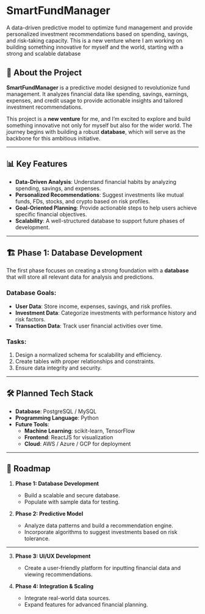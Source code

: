 # SmartFundManager
A data-driven predictive model to optimize fund management and provide personalized investment recommendations based on spending, savings, and risk-taking capacity. This is a new venture where I am working on building something innovative for myself and the world, starting with a strong and scalable database

## 🚀 About the Project
**SmartFundManager** is a predictive model designed to revolutionize fund management. It analyzes financial data like spending, savings, earnings, expenses, and credit usage to provide actionable insights and tailored investment recommendations.  

This project is a **new venture** for me, and I’m excited to explore and build something innovative not only for myself but also for the wider world. The journey begins with building a robust **database**, which will serve as the backbone for this ambitious initiative.

---

## 📊 Key Features
- **Data-Driven Analysis**: Understand financial habits by analyzing spending, savings, and expenses.
- **Personalized Recommendations**: Suggest investments like mutual funds, FDs, stocks, and crypto based on risk profiles.
- **Goal-Oriented Planning**: Provide actionable steps to help users achieve specific financial objectives.
- **Scalability**: A well-structured database to support future phases of development.

---

## 🏗️ Phase 1: Database Development
The first phase focuses on creating a strong foundation with a **database** that will store all relevant data for analysis and predictions.

### **Database Goals**:
- **User Data**: Store income, expenses, savings, and risk profiles.
- **Investment Data**: Categorize investments with performance history and risk factors.
- **Transaction Data**: Track user financial activities over time.

### **Tasks**:
1. Design a normalized schema for scalability and efficiency.
2. Create tables with proper relationships and constraints.
3. Ensure data integrity and security.

---

## 🛠️ Planned Tech Stack
- **Database**: PostgreSQL / MySQL  
- **Programming Language**: Python  
- **Future Tools**:
  - **Machine Learning**: scikit-learn, TensorFlow  
  - **Frontend**: ReactJS for visualization  
  - **Cloud**: AWS / Azure / GCP for deployment  

---

## 📌 Roadmap
1. **Phase 1: Database Development**
   - Build a scalable and secure database.
   - Populate with sample data for testing.

2. **Phase 2: Predictive Model**
   - Analyze data patterns and build a recommendation engine.
   - Incorporate algorithms to suggest investments based on risk tolerance.
---

3. **Phase 3: UI/UX Development**
   - Create a user-friendly platform for inputting financial data and viewing recommendations.

4. **Phase 4: Integration & Scaling**
   - Integrate real-world data sources.
   - Expand features for advanced financial planning.
